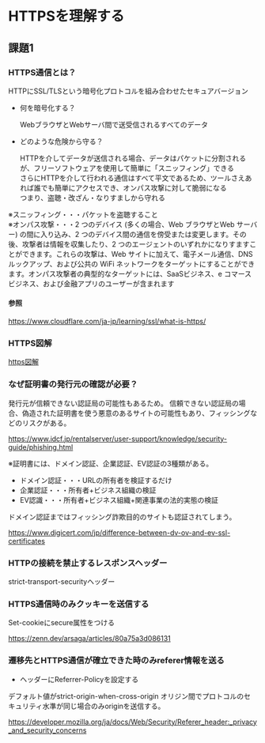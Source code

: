 # HTTPSを理解する

## 課題1

### HTTPS通信とは？

HTTPにSSL/TLSという暗号化プロトコルを組み合わせたセキュアバージョン
- 何を暗号化する？

  WebブラウザとWebサーバ間で送受信されるすべてのデータ

- どのような危険から守る？

  HTTPを介してデータが送信される場合、データはパケットに分割されるが、フリーソフトウェアを使用して簡単に「スニッフィング」できる<br>
  さらにHTTPを介して行われる通信はすべて平文であるため、ツールさえあれば誰でも簡単にアクセスでき、オンパス攻撃に対して脆弱になる<br>
  つまり、盗聴・改ざん・なりすましから守れる

※スニッフィング・・・パケットを盗聴すること<br>
※オンパス攻撃・・・2 つのデバイス (多くの場合、Web ブラウザとWeb サーバー) の間に入り込み、2 つのデバイス間の通信を傍受または変更します。その後、攻撃者は情報を収集したり、2 つのエージェントのいずれかになりすますことができます。これらの攻撃は、Web サイトに加えて、電子メール通信、DNSルックアップ、および公共の WiFi ネットワークをターゲットにすることができます。オンパス攻撃者の典型的なターゲットには、SaaSビジネス、e コマース ビジネス、および金融アプリのユーザーが含まれます

#### 参照

https://www.cloudflare.com/ja-jp/learning/ssl/what-is-https/

### HTTPS図解

[https図解](https.md)

### なぜ証明書の発行元の確認が必要？

発行元が信頼できない認証局の可能性もあるため。
信頼できない認証局の場合、偽造された証明書を使う悪意のあるサイトの可能性もあり、フィッシングなどのリスクがある。

https://www.idcf.jp/rentalserver/user-support/knowledge/security-guide/phishing.html

※証明書には、ドメイン認証、企業認証、EV認証の3種類がある。
- ドメイン認証・・・URLの所有者を検証するだけ
- 企業認証・・・所有者+ビジネス組織の検証
- EV認識・・・所有者+ビジネス組織+関連事業の法的実態の検証

ドメイン認証まではフィッシング詐欺目的のサイトも認証されてしまう。

https://www.digicert.com/jp/difference-between-dv-ov-and-ev-ssl-certificates


### HTTPの接続を禁止するレスポンスヘッダー

strict-transport-securityヘッダー


### HTTPS通信時のみクッキーを送信する

Set-cookieにsecure属性をつける

https://zenn.dev/arsaga/articles/80a75a3d086131


### 遷移先とHTTPS通信が確立できた時のみreferer情報を送る

- ヘッダーにReferrer-Policyを設定する

デフォルト値がstrict-origin-when-cross-origin
オリジン間でプロトコルのセキュリティ水準が同じ場合のみoriginを送信する。

https://developer.mozilla.org/ja/docs/Web/Security/Referer_header:_privacy_and_security_concerns